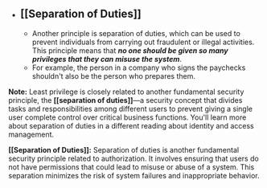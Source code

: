 - ## **[[Separation of Duties]]**
	- Another principle is separation of duties, which can be used to prevent individuals from carrying out fraudulent or illegal activities. This principle means that ***no one should be given so many privileges that they can misuse the system***. 
	- For example, the person in a company who signs the paychecks shouldn't also be the person who prepares them. 

**Note:** Least privilege is closely related to another fundamental security principle, the **[[separation of duties]]**—a security concept that divides tasks and responsibilities among different users to prevent giving a single user complete control over critical business functions. You'll learn more about separation of duties in a different reading about identity and access management.

**[[Separation of Duties]]:** Separation of duties is another fundamental security principle related to authorization. It involves ensuring that users do not have permissions that could lead to misuse or abuse of a system. This separation minimizes the risk of system failures and inappropriate behavior.